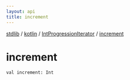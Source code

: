 ```yaml
---
layout: api
title: increment
---
```

[stdlib](../../index.html) / [kotlin](../index.html) / [IntProgressionIterator](index.html) / [increment](increment.html)

# increment

```
val increment: Int
```
